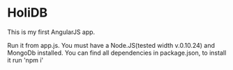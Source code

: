 HoliDB
======

This is my first AngularJS app. 

Run it from app.js. 
You must have a Node.JS(tested width v.0.10.24) and MongoDb installed.
You can find all dependencies in package.json, to install it run 'npm i'
